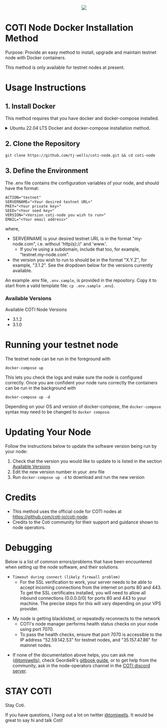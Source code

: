 <p align="center"><img src="https://cdn.discordapp.com/avatars/343604221331111946/65130831872c9daabdb0d803ce27e594.webp?size=240"></p>

# COTI Node Docker Installation Method

Purpose: Provide an easy method to install, upgrade and maintain testnet node with Docker containers.

This method is only available for testnet nodes at present.

# Usage Instructions

## 1. Install Docker

This method requires that you have docker and docker-compose installed.

<details>
    <summary>Ubuntu 22.04 LTS Docker and docker-compose installation method.</summary>
    If you are working on Ubuntu 22.04, I suggest installing with the following commands:

```
# Install docker
sudo apt update
sudo apt install apt-transport-https ca-certificates curl software-properties-common
curl -fsSL https://download.docker.com/linux/ubuntu/gpg | sudo gpg --dearmor -o /usr/share/keyrings/docker-archive-keyring.gpg
echo "deb [arch=$(dpkg --print-architecture) signed-by=/usr/share/keyrings/docker-archive-keyring.gpg] https://download.docker.com/linux/ubuntu $(lsb_release -cs) stable" | sudo tee /etc/apt/sources.list.d/docker.list > /dev/null
sudo apt update
apt-cache policy docker-ce
sudo apt install docker-ce

# Install docker-compose
mkdir -p ~/.docker/cli-plugins/
curl -SL https://github.com/docker/compose/releases/download/v2.3.3/docker-compose-linux-x86_64 -o ~/.docker/cli-plugins/docker-compose
chmod +x ~/.docker/cli-plugins/docker-compose
docker compose version
```

</details>

## 2. Clone the Repository

```
git clone https://github.com/tj-wells/coti-node.git && cd coti-node
```

## 3. Define the Environment

The .env file contains the configuration variables of your node, and should have the format:

```.env
ACTION="testnet"
SERVERNAME="<Your desired testnet URL>"
PKEY="<Your private key>"
SEED="<Your seed key>"
VERSION="<Version coti-node you wish to run>"
EMAIL="<Your email address>"
```

where,

- SERVERNAME is your desired testnet URL is in the format "my-node.com", i.e. without 'http(s)://' and 'www.'.
  - If you're using a subdomain, include that too, for example, "testnet.my-node.com".
- the version you wish to run to should be in the format "X.Y.Z", for example, "3.1.2". See the dropdown below for the versions currently available.

An example .env file, `.env.sample`, is provided in the repository. Copy it to start from a valid template file: `cp .env.sample .env`).

### Available Versions

<summary>Available COTI Node Versions</summary>
<ul>
  <li>3.1.2</li>
  <li>3.1.0</li>
</ul>

# Running your testnet node

The testnet node can be run in the foreground with

```
docker-compose up
```

This lets you check the logs and make sure the node is configured correctly. Once you are confident your node runs correctly the containers can be run in the background with

```
docker-compose up -d
```

Depending on your OS and version of docker-compose, the `docker-compose` syntax may need to be changed to `docker compose`.

# Updating Your Node

Follow the instructions below to update the software version being run by your node:

1. Check that the version you would like to update to is listed in the section [Available Versions](#available-versions)
2. Edit the new version number in your .env file
3. Run `docker-compose up -d` to download and run the new version

# Credits

- This method uses the official code for COTI nodes at https://github.com/coti-io/coti-node.
- Credits to the Coti community for their support and guidance shown to node operators.

# Debugging

Below is a list of common errors/problems that have been encountered when setting up the node software, and their solutions.

- `Timeout during connect (likely firewall problem)`
  - For the SSL verification to work, your server needs to be able to accept incoming connections from the internet on ports 80 and 443.
    To get the SSL certificates installed, you will need to allow all inbound connections (0.0.0.0/0) for ports 80 and 443 to your machine. The precise steps for this will vary depending on your VPS provider.

* My node is getting blacklisted, or repeatedly reconnects to the network
  - COTI's node manager performs health status checks on your node using port 7070.
  - To pass the health checks, ensure that port 7070 is accessible to the IP address "52.59.142.53" for testnet nodes, and "35.157.47.86" for mainnet nodes.

- If none of the documentation above helps, you can ask me (<a href="https://twitter.com/tomjwells">@tomjwells</a>), check GeordieR's <a href="https://cotidocs.geordier.co.uk/" target="_blank">gitbook guide</a>, or to get help from the community, ask in the node-operators channel in the [COTI discord server](https://discord.com/invite/wfAQfbc3Df).

# STAY COTI

Stay Coti.

If you have questions, I hang out a lot on twitter <a href="https://twitter.com/tomjwells">@tomjwells</a>. It would be great to say hi and talk Coti!
